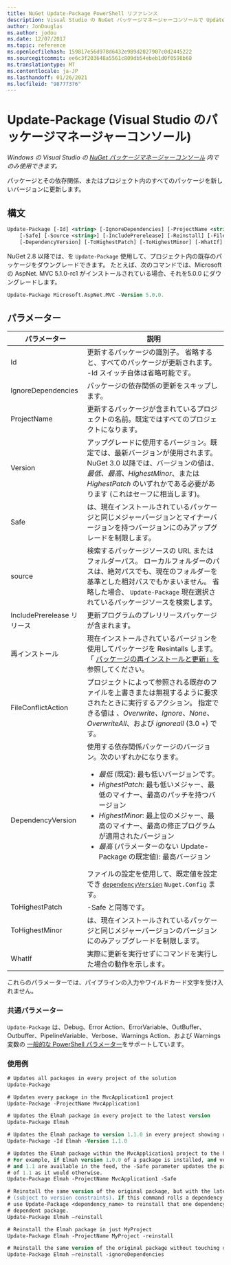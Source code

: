 ```yaml
---
title: NuGet Update-Package PowerShell リファレンス
description: Visual Studio の NuGet パッケージマネージャーコンソールで Update-Package PowerShell コマンドのリファレンスです。
author: JonDouglas
ms.author: jodou
ms.date: 12/07/2017
ms.topic: reference
ms.openlocfilehash: 159817e56d978d6432e989d2027907c0d2445222
ms.sourcegitcommit: ee6c3f203648a5561c809db54ebeb1d0f0598b68
ms.translationtype: MT
ms.contentlocale: ja-JP
ms.lasthandoff: 01/26/2021
ms.locfileid: "98777376"
---
```

# <a name="update-package-package-manager-console-in-visual-studio"></a>Update-Package (Visual Studio のパッケージマネージャーコンソール)

*Windows の Visual Studio の [NuGet パッケージマネージャーコンソール](../../consume-packages/install-use-packages-powershell.md) 内でのみ使用できます。*

パッケージとその依存関係、またはプロジェクト内のすべてのパッケージを新しいバージョンに更新します。

## <a name="syntax"></a>構文

```ps
Update-Package [-Id] <string> [-IgnoreDependencies] [-ProjectName <string>] [-Version <string>]
    [-Safe] [-Source <string>] [-IncludePrerelease] [-Reinstall] [-FileConflictAction]
    [-DependencyVersion] [-ToHighestPatch] [-ToHighestMinor] [-WhatIf] [<CommonParameters>]
```

NuGet 2.8 以降では、を `Update-Package` 使用して、プロジェクト内の既存のパッケージをダウングレードできます。 たとえば、次のコマンドでは、Microsoft の AspNet. MVC 5.1.0-rc1 がインストールされている場合、それを5.0.0 にダウングレードします。

```ps
Update-Package Microsoft.AspNet.MVC -Version 5.0.0.
```

## <a name="parameters"></a>パラメーター

|  パラメーター | 説明 |
| --- | --- |
| Id | 更新するパッケージの識別子。 省略すると、すべてのパッケージが更新されます。 -Id スイッチ自体は省略可能です。 |
| IgnoreDependencies | パッケージの依存関係の更新をスキップします。 |
| ProjectName | 更新するパッケージが含まれているプロジェクトの名前。既定ではすべてのプロジェクトになります。 |
| Version | アップグレードに使用するバージョン。既定では、最新バージョンが使用されます。 NuGet 3.0 以降では、バージョンの値は、 *最低、最高、HighestMinor*、または *HighestPatch* のいずれかである必要があります (これはセーフに相当します)。 |
| Safe | は、現在インストールされているパッケージと同じメジャーバージョンとマイナーバージョンを持つバージョンにのみアップグレードを制限します。 |
| source | 検索するパッケージソースの URL またはフォルダーパス。 ローカルフォルダーのパスは、絶対パスでも、現在のフォルダーを基準とした相対パスでもかまいません。 省略した場合、 `Update-Package` 現在選択されているパッケージソースを検索します。 |
| IncludePrerelease リリース | 更新プログラムのプレリリースパッケージが含まれます。 |
| 再インストール | 現在インストールされているバージョンを使用してパッケージを Resintalls します。 「 [パッケージの再インストールと更新」を](../../consume-packages/reinstalling-and-updating-packages.md)参照してください。 |
| FileConflictAction | プロジェクトによって参照される既存のファイルを上書きまたは無視するように要求されたときに実行するアクション。 指定できる値は *、Overwrite、Ignore、None、OverwriteAll*、および *ignoreall* (3.0 +) です。 |
| DependencyVersion | 使用する依存関係パッケージのバージョン。次のいずれかになります。<br/><ul><li>*最低* (既定): 最も低いバージョンです。</li><li>*HighestPatch*: 最も低いメジャー、最低のマイナー、最高のパッチを持つバージョン</li><li>*HighestMinor*: 最上位のメジャー、最高のマイナー、最高の修正プログラムが適用されたバージョン</li><li>*最高* (パラメーターのない Update-Package の既定値): 最高バージョン</li></ul>ファイルの設定を使用して、既定値を設定でき [`dependencyVersion`](../nuget-config-file.md#config-section) `Nuget.Config` ます。 |
| ToHighestPatch | -Safe と同等です。 |
| ToHighestMinor | は、現在インストールされているパッケージと同じメジャーバージョンのバージョンにのみアップグレードを制限します。 |
| WhatIf | 実際に更新を実行せずにコマンドを実行した場合の動作を示します。 |

これらのパラメーターでは、パイプラインの入力やワイルドカード文字を受け入れません。

### <a name="common-parameters"></a>共通パラメーター

`Update-Package` は、Debug、Error Action、ErrorVariable、OutBuffer、Outbuffer、PipelineVariable、Verbose、Warnings Action、および Warnings 変数の [一般的な PowerShell パラメーター](/powershell/module/microsoft.powershell.core/about/about_commonparameters)をサポートしています。

### <a name="examples"></a>使用例

```ps
# Updates all packages in every project of the solution
Update-Package

# Updates every package in the MvcApplication1 project
Update-Package -ProjectName MvcApplication1

# Updates the Elmah package in every project to the latest version
Update-Package Elmah

# Updates the Elmah package to version 1.1.0 in every project showing optional -Id usage
Update-Package -Id Elmah -Version 1.1.0

# Updates the Elmah package within the MvcApplication1 project to the highest "safe" version.
# For example, if Elmah version 1.0.0 of a package is installed, and versions 1.0.1, 1.0.2,
# and 1.1 are available in the feed, the -Safe parameter updates the package to 1.0.2 instead
# of 1.1 as it would otherwise.
Update-Package Elmah -ProjectName MvcApplication1 -Safe

# Reinstall the same version of the original package, but with the latest version of dependencies
# (subject to version constraints). If this command rolls a dependency back to an earlier version,
# use Update-Package <dependency_name> to reinstall that one dependency without affecting the
# dependent package.
Update-Package Elmah –reinstall 

# Reinstall the Elmah package in just MyProject
Update-Package Elmah -ProjectName MyProject -reinstall

# Reinstall the same version of the original package without touching dependencies.
Update-Package Elmah –reinstall -ignoreDependencies
```
